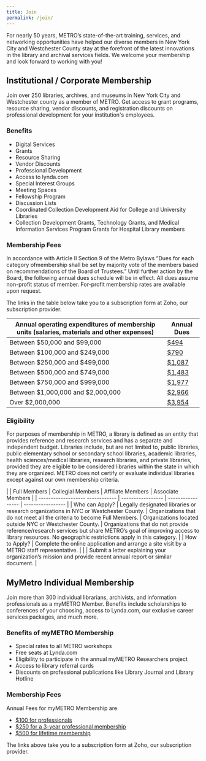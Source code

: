 ```yaml
---
title: Join
permalink: /join/
---
```


For nearly 50 years, METRO’s state-of-the-art training, services, and networking opportunities have helped our diverse members in New York City and Westchester County stay at the forefront of the latest innovations in the library and archival services fields. We welcome your membership and look forward to working with you!

## Institutional / Corporate Membership

Join over 250 libraries, archives, and museums in New York City and Westchester county as a member of METRO. Get access to grant programs, resource sharing, vendor discounts, and registration discounts on professional development for your institution's employees.

### Benefits

* Digital Services
* Grants
* Resource Sharing
* Vendor Discounts
* Professional Development
* Access to lynda.com
* Special Interest Groups
* Meeting Spaces
* Fellowship Program
* Discussion Lists
* Coordinated Collection Development Aid for College and University Libraries
* Collection Development Grants, Technology Grants, and Medical Information Services Program Grants for Hospital Library members


### Membership Fees

In accordance with Article II Section 9 of the Metro Bylaws “Dues for each category ofmembership shall be set by majority vote of the members based on recommendations of the Board of Trustees.” Until further action by the Board, the following annual dues schedule will be in effect. All dues assume non-profit status of member. For-profit membership rates are available upon request. 

The links in the table below take you to a subscription form at Zoho, our subscription provider.

|  Annual operating expenditures of membership units (salaries, materials and other expenses)  |  Annual Dues                | 
|  ------------------------------------------  |  ----------------------  | 
|  Between $50,000 and $99,000     | [$494](https://subscriptions.zoho.com/subscribe/de50ca02d6dbffb85eeac4f2336c4c166a2bba0f6b053217afe8ded60e8a6aa6/institution50to99)            | 
|    Between $100,000 and $249,000     |  [$790](https://subscriptions.zoho.com/subscribe/de50ca02d6dbffb85eeac4f2336c4c166a2bba0f6b053217afe8ded60e8a6aa6/institution100000to249000)            | 
|  Between $250,000 and $499,000     |  [$1,087](https://subscriptions.zoho.com/subscribe/de50ca02d6dbffb85eeac4f2336c4c166a2bba0f6b053217afe8ded60e8a6aa6/institution100000to249000)            | 
|  Between $500,000 and $749,000    |  [$1,483](https://subscriptions.zoho.com/subscribe/de50ca02d6dbffb85eeac4f2336c4c166a2bba0f6b053217afe8ded60e8a6aa6/institution750k-999k)            | 
|  Between $750,000 and $999,000      |  [$1,977](https://subscriptions.zoho.com/subscribe/de50ca02d6dbffb85eeac4f2336c4c166a2bba0f6b053217afe8ded60e8a6aa6/institution1m-2m)            | 
|  Between $1,000,000 and $2,000,000 |  [$2,966](https://subscriptions.zoho.com/subscribe/de50ca02d6dbffb85eeac4f2336c4c166a2bba0f6b053217afe8ded60e8a6aa6/institution1m-2m)            | 
|   Over $2,000,000                  |  [$3,954](https://subscriptions.zoho.com/subscribe/de50ca02d6dbffb85eeac4f2336c4c166a2bba0f6b053217afe8ded60e8a6aa6/institution2mplus)            | 

### Eligibility

For purposes of membership in METRO, a library is defined as an entity that provides reference and research services and has a separate and independent budget. Libraries include, but are not limited to, public libraries, public elementary school or secondary school libraries, academic libraries, health sciences/medical libraries, research libraries, and private libraries, provided they are eligible to be considered libraries within the state in which they are organized. METRO does not certify or evaluate individual libraries except against our own membership criteria.

|                       |  Full Members  |  Collegial Members  |  Affiliate Members  |  Associate Members  |
|  -------------------     ------------  |  -----------------  |  -----------------  |  -----------------  |
|  Who can Apply?       |  Legally designated libraries or research organizations in NYC or Westchester County.  |  Organizations that do not meet all the criteria to become Full Members.  |  Organizations located outside NYC or Westchester County.  |  Organizations that do not provide reference/research services but share METRO’s goal of improving access to library resources. No geographic restrictions apply in this category.  |
|  How to Apply?   |  Complete the online application and arrange a site visit by a METRO staff representative.               |                     |                     |   Submit a letter explaining your organization’s mission and provide recent annual report or similar document.  |


## MyMetro Individual Membership

Join more than 300 individual librarians, archivists, and information professionals as a myMETRO Member. Benefits include scholarships to conferences of your choosing, access to Lynda.com, our exclusive career services packages, and much more.

### Benefits of myMETRO Membership

* Special rates to all METRO workshops
* Free seats at Lynda.com
* Eligibility to participate in the annual myMETRO Researchers project
* Access to library referral cards
* Discounts on professional publications like Library Journal and Library Hotline

### Membership Fees

Annual Fees for myMETRO Membership are

* [$100 for professionals](https://subscriptions.zoho.com/subscribe/de50ca02d6dbffb85eeac4f2336c4c166a2bba0f6b053217afe8ded60e8a6aa6/individual1year)
* [$250 for a 3-year professional membership](https://subscriptions.zoho.com/subscribe/de50ca02d6dbffb85eeac4f2336c4c166a2bba0f6b053217afe8ded60e8a6aa6/individual3year)
* [$500 for lifetime membership](https://subscriptions.zoho.com/subscribe/de50ca02d6dbffb85eeac4f2336c4c166a2bba0f6b053217afe8ded60e8a6aa6/individuallifetime)

The links above take you to a subscription form at Zoho, our subscription provider.




